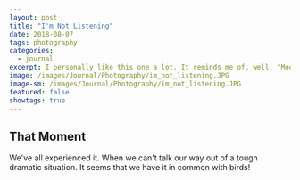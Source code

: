 ```yaml
---
layout: post
title: "I'm Not Listening"
date: 2018-08-07
tags: photography
categories:
  - journal
excerpt: I personally like this one a lot. It reminds me of, well, "Moonwalk!"
image: /images/Journal/Photography/im_not_listening.JPG
image-sm: /images/Journal/Photography/im_not_listening.JPG
featured: false
showtags: true
---
```


## That Moment

We've all experienced it. When we can't talk our way out of a tough dramatic situation. It seems that we have it in common with birds!